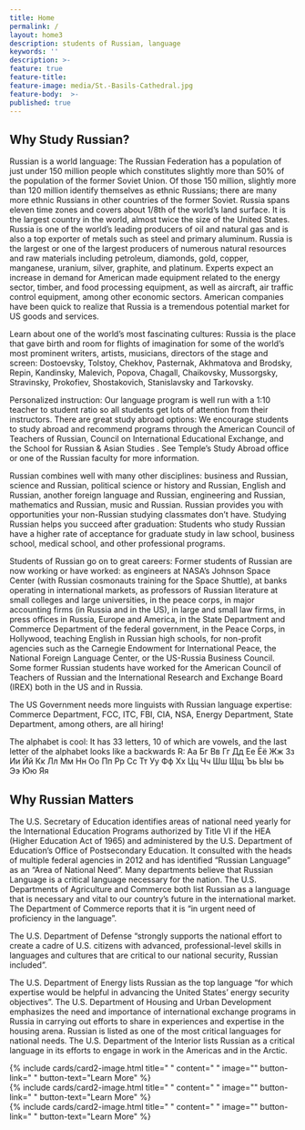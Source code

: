 ```yaml
---
title: Home
permalink: /
layout: home3
description: students of Russian, language
keywords: ''
description: >-
feature: true
feature-title: 
feature-image: media/St.-Basils-Cathedral.jpg
feature-body:  >-
published: true
---
```


## Why Study Russian?
Russian is a world language: The Russian Federation has a population of just under 150 million people which constitutes slightly more than 50% of the population of the former Soviet Union. Of those 150 million, slightly more than 120 million identify themselves as ethnic Russians; there are many more ethnic Russians in other countries of the former Soviet. Russia spans eleven time zones and covers about 1/8th of the world’s land surface. It is the largest country in the world, almost twice the size of the United States.
Russia is one of the world’s leading producers of oil and natural gas and is also a top exporter of metals such as steel and primary aluminum. Russia is the largest or one of the largest producers of numerous natural resources and raw materials including petroleum, diamonds, gold, copper, manganese, uranium, silver, graphite, and platinum. Experts expect an increase in demand for American made equipment related to the energy sector, timber, and food processing equipment, as well as aircraft, air traffic control equipment, among other economic sectors. American companies have been quick to realize that Russia is a tremendous potential market for US goods and services.

Learn about one of the world’s most fascinating cultures: Russia is the place that gave birth and room for flights of imagination for some of the world’s most prominent writers, artists, musicians, directors of the stage and screen: Dostoevsky, Tolstoy, Chekhov, Pasternak, Akhmatova and Brodsky, Repin, Kandinsky, Malevich, Popova, Chagall, Chaikovsky, Mussorgsky, Stravinsky, Prokofiev, Shostakovich, Stanislavsky and Tarkovsky.

Personalized instruction: Our language program is well run with a 1:10 teacher to student ratio so all students get lots of attention from their instructors.
There are great study abroad options: We encourage students to study abroad and recommend programs through the American Council of Teachers of Russian, Council on International Educational Exchange, and the School for Russian & Asian Studies . See Temple’s Study Abroad office or one of the Russian faculty for more information.

Russian combines well with many other disciplines: business and Russian, science and Russian, political science or history and Russian, English and Russian, another foreign language and Russian, engineering and Russian, mathematics and Russian, music and Russian. Russian provides you with opportunities your non-Russian studying classmates don’t have.
Studying Russian helps you succeed after graduation: Students who study Russian have a higher rate of acceptance for graduate study in law school, business school, medical school, and other professional programs.

Students of Russian go on to great careers: Former students of Russian are now working or have worked: as engineers at NASA’s Johnson Space Center (with Russian cosmonauts training for the Space Shuttle), at banks operating in international markets, as professors of Russian literature at small colleges and large universities, in the peace corps, in major accounting firms (in Russia and in the US), in large and small law firms, in press offices in Russia, Europe and America, in the State Department and Commerce Department of the federal government, in the Peace Corps, in Hollywood,  teaching English in Russian high schools, for non-profit agencies such as the Carnegie Endowment for International Peace, the National Foreign Language Center, or the US-Russia Business Council. Some former Russian students have worked for the American Council of Teachers of Russian and the International Research and Exchange Board (IREX) both in the US and in Russia.

The US Government needs more linguists with Russian language expertise: Commerce Department, FCC, ITC, FBI, CIA, NSA, Energy Department, State Department, among others, are all hiring!

The alphabet is cool: It has 33 letters, 10 of which are vowels, and the last letter of the alphabet looks like a backwards R:
Аа Бг Вв Гг Дд Ее Ёё Жж Зз Ии Йй
Кк Лл Мм Нн Оо Пп Рр Сс Тт Уу Фф
Хх Цц Чч Шш Щщ Ъь Ыы Ьь Ээ Юю Яя
  
## Why Russian Matters
  
The U.S. Secretary of Education identifies areas of national need yearly for the International Education Programs authorized by Title VI if the HEA (Higher Education Act of 1965) and administered by the U.S. Department of Education’s Office of Postsecondary Education. It consulted with the heads of multiple federal agencies in 2012 and has identified “Russian Language” as an “Area of National Need”.
Many departments believe that Russian Language is a critical language necessary for the nation.
The U.S. Departments of Agriculture and Commerce both list Russian as a language that is necessary and vital to our country’s future in the international market. The Department of Commerce reports that it is “in urgent need of proficiency in the language”.

The U.S. Department of Defense “strongly supports the national effort to create a cadre of U.S. citizens with advanced, professional-level skills in languages and cultures that are critical to our national security, Russian included”.

The U.S. Department of Energy lists Russian as the top language “for which expertise would be helpful in advancing the United States’ energy security objectives”.
The U.S. Department of Housing and Urban Development emphasizes the need and importance of international exchange programs in Russia in carrying out efforts to share in experiences and expertise in the housing arena. Russian is listed as one of the most critical languages for national needs.
The U.S. Department of the Interior lists Russian as a critical language in its efforts to engage in work in the Americas and in the Arctic.

<div class="row row-wide">
  <div class="col m12 l4">{% include cards/card2-image.html 
    title=" " 
    content=" " 
    image="" 
    button-link=" " 
    button-text="Learn More" %}
  </div>
  <div class="row row-wide">
    <div class="col m12 l4">{% include cards/card2-image.html 
      title=" " 
      content=" " 
      image="" 
      button-link=" " 
      button-text="Learn More" %}
    </div>
    <div class="row row-wide">
      <div class="col m12 l4">{% include cards/card2-image.html 
        title=" " 
        content=" " 
        image="" 
        button-link=" " 
        button-text="Learn More" %}
      </div>
</div>
